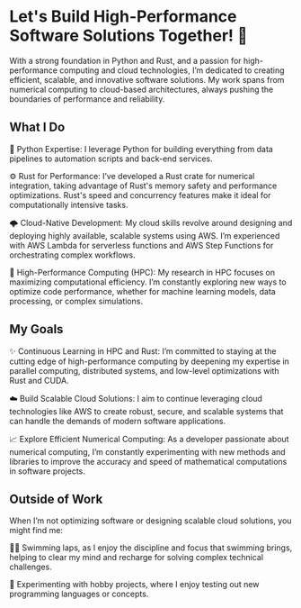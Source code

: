 # Let's Build High-Performance Software Solutions Together! 🚀

With a strong foundation in Python and Rust, and a passion for high-performance computing and cloud technologies, I’m dedicated to creating efficient, scalable, and innovative software solutions. My work spans from numerical computing to cloud-based architectures, always pushing the boundaries of performance and reliability.


## What I Do

🐍 Python Expertise: I leverage Python for building everything from data pipelines to automation scripts and back-end services.

⚙️ Rust for Performance: I’ve developed a Rust crate for numerical integration, taking advantage of Rust's memory safety and performance optimizations. Rust's speed and concurrency features make it ideal for computationally intensive tasks.

🌩 Cloud-Native Development: My cloud skills revolve around designing and deploying highly available, scalable systems using AWS. I’m experienced with AWS Lambda for serverless functions and AWS Step Functions for orchestrating complex workflows.

🚀 High-Performance Computing (HPC): My research in HPC focuses on maximizing computational efficiency. I’m constantly exploring new ways to optimize code performance, whether for machine learning models, data processing, or complex simulations.

## My Goals

✨ Continuous Learning in HPC and Rust: I’m committed to staying at the cutting edge of high-performance computing by deepening my expertise in parallel computing, distributed systems, and low-level optimizations with Rust and CUDA.

☁️ Build Scalable Cloud Solutions: I aim to continue leveraging cloud technologies like AWS to create robust, secure, and scalable systems that can handle the demands of modern software applications.

📈 Explore Efficient Numerical Computing: As a developer passionate about numerical computing, I’m constantly experimenting with new methods and libraries to improve the accuracy and speed of mathematical computations in software projects.

## Outside of Work

When I’m not optimizing software or designing scalable cloud solutions, you might find me:

🏊‍♂️ Swimming laps, as I enjoy the discipline and focus that swimming brings, helping to clear my mind and recharge for solving complex technical challenges.

🌱 Experimenting with hobby projects, where I enjoy testing out new programming languages or concepts.
